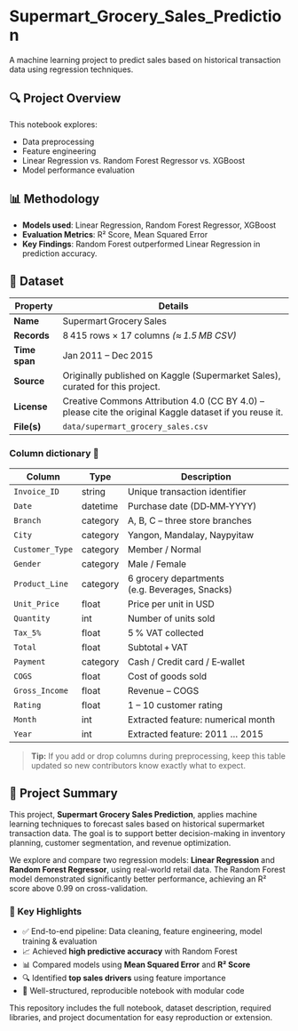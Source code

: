 # Supermart_Grocery_Sales_Prediction

A machine learning project to predict sales based on historical transaction data using regression techniques.

## 🔍 Project Overview

This notebook explores:
- Data preprocessing
- Feature engineering
- Linear Regression vs. Random Forest Regressor vs. XGBoost
- Model performance evaluation

## 📊 Methodology

- **Models used**: Linear Regression, Random Forest Regressor, XGBoost
- **Evaluation Metrics**: R² Score, Mean Squared Error
- **Key Findings**: Random Forest outperformed Linear Regression in prediction accuracy.

## 📂 Dataset

| Property | Details |
|----------|---------|
| **Name** | Supermart Grocery Sales |
| **Records** | 8 415 rows × 17 columns *(≈ 1.5 MB CSV)* |
| **Time span** | Jan 2011 – Dec 2015 |
| **Source** | Originally published on Kaggle (Supermarket Sales), curated for this project. |
| **License** | Creative Commons Attribution 4.0 (CC BY 4.0) – please cite the original Kaggle dataset if you reuse it. |
| **File(s)** | `data/supermart_grocery_sales.csv` |

### Column dictionary 📑

| Column | Type | Description |
|--------|------|-------------|
| `Invoice_ID` | string | Unique transaction identifier |
| `Date` | datetime | Purchase date (DD‑MM‑YYYY) |
| `Branch` | category | A, B, C – three store branches |
| `City` | category | Yangon, Mandalay, Naypyitaw |
| `Customer_Type` | category | Member / Normal |
| `Gender` | category | Male / Female |
| `Product_Line` | category | 6 grocery departments (e.g. Beverages, Snacks) |
| `Unit_Price` | float | Price per unit in USD |
| `Quantity` | int | Number of units sold |
| `Tax_5%` | float | 5 % VAT collected |
| `Total` | float | Subtotal + VAT |
| `Payment` | category | Cash / Credit card / E‑wallet |
| `COGS` | float | Cost of goods sold |
| `Gross_Income` | float | Revenue – COGS |
| `Rating` | float | 1 – 10 customer rating |
| `Month` | int | Extracted feature: numerical month |
| `Year` | int | Extracted feature: 2011 … 2015 |

> **Tip:** If you add or drop columns during preprocessing, keep this table updated so new contributors know exactly what to expect.

## 📝 Project Summary

This project, **Supermart Grocery Sales Prediction**, applies machine learning techniques to forecast sales based on historical supermarket transaction data. The goal is to support better decision-making in inventory planning, customer segmentation, and revenue optimization.

We explore and compare two regression models: **Linear Regression** and **Random Forest Regressor**, using real-world retail data. The Random Forest model demonstrated significantly better performance, achieving an R² score above 0.99 on cross-validation.

### 🔑 Key Highlights

- ✅ End-to-end pipeline: Data cleaning, feature engineering, model training & evaluation
- 📈 Achieved **high predictive accuracy** with Random Forest
- 📊 Compared models using **Mean Squared Error** and **R² Score**
- 🔍 Identified **top sales drivers** using feature importance
- 📁 Well-structured, reproducible notebook with modular code

This repository includes the full notebook, dataset description, required libraries, and project documentation for easy reproduction or extension.

